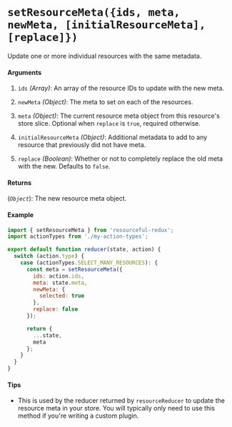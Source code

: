 # `setResourceMeta({ids, meta, newMeta, [initialResourceMeta], [replace]})`

Update one or more individual resources with the same metadata.

#### Arguments

1. `ids` *(Array)*: An array of the resource IDs to update with the new meta.

1. `newMeta` *(Object)*: The meta to set on each of the resources.

1. `meta` *(Object)*: The current resource meta object from this resource's
  store slice. Optional when `replace` is `true`, required otherwise.

1. `initialResourceMeta` *(Object)*: Additional metadata to add to any resource
  that previously did not have meta.

1. `replace` *(Boolean)*: Whether or not to completely replace the old meta with
  the new. Defaults to `false`.

#### Returns

(*`Object`*): The new resource meta object.

#### Example

```js
import { setResourceMeta } from 'resourceful-redux';
import actionTypes from './my-action-types';

export default function reducer(state, action) {
  switch (action.type) {
    case (actionTypes.SELECT_MANY_RESOURCES): {
      const meta = setResourceMeta({
        ids: action.ids,
        meta: state.meta,
        newMeta: {
          selected: true
        },
        replace: false
      });

      return {
        ...state,
        meta
      };
    }
  }
}
```

#### Tips

- This is used by the reducer returned by `resourceReducer` to update the
  resource meta in your store. You will typically only need to use this method if you're writing a custom plugin.
